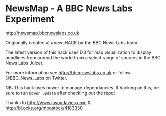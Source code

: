 NewsMap - A BBC News Labs Experiment
========

http://newsmap.bbcnewslabs.co.uk

Origionally created at #newsHACK by the BBC News Labs team.

The latest version of this hack uses D3 for map visualization to display headlines from around the world from a select range of sources in the BBC News Labs Juicer.

For more information see http://bbcnewslabs.co.uk or follow @BBC_News_Labs on Twitter.

NB: This hack uses bower to manage dependancies. If hacking on this, be sure to run `bower update` after checking out the repo!

Thanks to http://www.jasondavies.com & http://bl.ocks.org/mbostock/4183330
